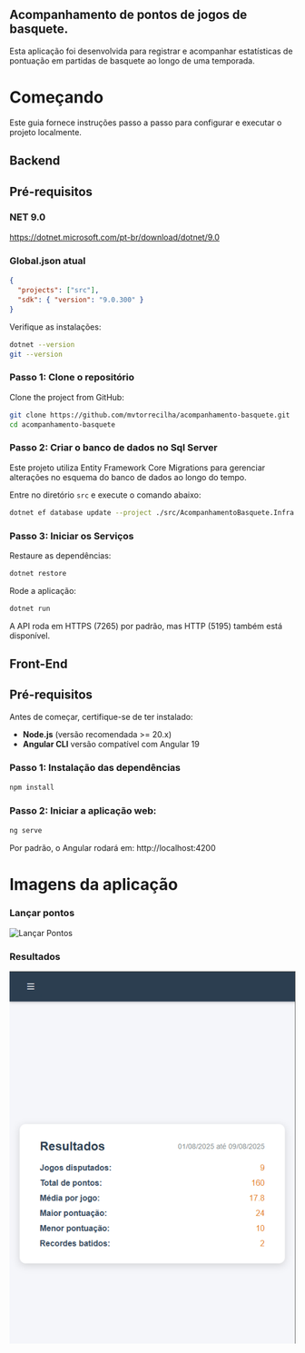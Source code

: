 ## Acompanhamento de pontos de jogos de basquete.

Esta aplicação foi desenvolvida para registrar e acompanhar estatísticas de pontuação em partidas de basquete ao longo de uma temporada.


# Começando

Este guia fornece instruções passo a passo para configurar e executar o projeto localmente.

## Backend

## Pré-requisitos

### NET 9.0
https://dotnet.microsoft.com/pt-br/download/dotnet/9.0


### Global.json atual
```json
{
  "projects": ["src"],
  "sdk": { "version": "9.0.300" }
}
```

Verifique as instalações:
```sh
dotnet --version
git --version
```

### Passo 1: Clone o repositório
Clone the project from GitHub:
```bash
git clone https://github.com/mvtorrecilha/acompanhamento-basquete.git
cd acompanhamento-basquete
```

### Passo 2: Criar o banco de dados no Sql Server

Este projeto utiliza Entity Framework Core Migrations para gerenciar alterações no esquema do banco de dados ao longo do tempo.

Entre no diretório `src` e execute o comando abaixo:

```bash
dotnet ef database update --project ./src/AcompanhamentoBasquete.Infra.Data.SQL --startup-project ./src/AcompanhamentoBasquete.API
```

### Passo 3: Iniciar os Serviços

Restaure as dependências:
```bash
dotnet restore
```

Rode a aplicação:
```bash
dotnet run
```

A API roda em HTTPS (7265) por padrão, mas HTTP (5195) também está disponível.


## Front-End

## Pré-requisitos

Antes de começar, certifique-se de ter instalado:

- **Node.js** (versão recomendada >= 20.x)
- **Angular CLI** versão compatível com Angular 19


### Passo 1: Instalação das dependências

```bash
npm install
```

### Passo 2: Iniciar a aplicação web:

```bash
ng serve
```

Por padrão, o Angular rodará em:
http://localhost:4200


# Imagens da aplicação

### Lançar pontos
![Lançar Pontos](docs/screenshots/lançar_pontos.png)

### Resultados
![Resultados](docs/screenshots/resultados_pontos.png)